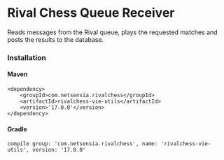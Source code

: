 Rival Chess Queue Receiver
==========================

Reads messages from the Rival queue, plays the requested matches and posts the results to the database.

### Installation

#### Maven

    <dependency>
        <groupId>com.netsensia.rivalchess</groupId>
        <artifactId>rivalchess-vie-utils</artifactId>
        <version>'17.0.0'</version>
    </dependency>
    
#### Gradle

    compile group: 'com.netsensia.rivalchess', name: 'rivalchess-vie-utils', version: '17.0.0'

